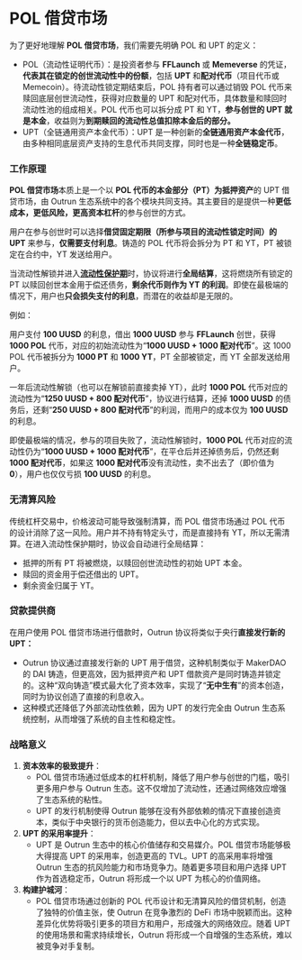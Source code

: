# POL 借贷市场

为了更好地理解 **POL 借贷市场**，我们需要先明确 POL 和 UPT 的定义：

* POL（流动性证明代币）：是投资者参与 **FFLaunch** 或 **Memeverse** 的凭证，**代表其在锁定的创世流动性中的份额**，包括 **UPT** 和**配对代币**（项目代币或 Memecoin）。待流动性锁定期结束后，POL 持有者可以通过销毁 POL 代币来赎回底层创世流动性，获得对应数量的 UPT 和配对代币，具体数量和赎回时流动性池的组成相关。POL 代币也可以拆分成 PT 和 YT，**参与创世的 UPT 就是本金**，收益则为**到期赎回的流动性总值扣除本金后的部分。**
* UPT（全链通用资产本金代币）：UPT 是一种创新的**全链通用资产本金代币**，由多种相同底层资产支持的生息代币共同支撑，同时也是一种**全链稳定币**。

### **工作原理**

**POL 借贷市场**本质上是一个以 **POL 代币的本金部分（PT）为抵押资产**的 UPT 借贷市场，由 Outrun 生态系统中的各个模块共同支持。其主要目的是提供一种**更低成本，更低风险，更高资本杠杆**的参与创世的方式。

用户在参与创世时可以选择**借贷固定期限（所参与项目的流动性锁定时间）的 UPT** 来参与，**仅需要支付利息**。铸造的 POL 代币将会拆分为 PT 和 YT，PT 被锁定在合约中，YT 发送给用户。

当流动性解锁并进入[**流动性保护期**](./#liu-dong-xing-bao-hu-qi)时，协议将进行**全局结算**，这将燃烧所有锁定的 PT 以赎回创世本金用于偿还债务，**剩余代币则作为 YT 的利润**。即使在最极端的情况下，用户也**只会损失支付的利息**，而潜在的收益却是无限的。

例如：

用户支付 **100 UUSD** 的利息，借出 **1000 UUSD** 参与 **FFLaunch** 创世，获得 **1000 POL** 代币，对应的初始流动性为“**1000 UUSD + 1000 配对代币**”。这 1000 POL 代币被拆分为 **1000 PT** 和 **1000 YT**，PT 全部被锁定，而 YT 全部发送给用户。

一年后流动性解锁（也可以在解锁前直接卖掉 YT），此时 **1000 POL** 代币对应的流动性为“**1250 UUSD + 800 配对代币**”，协议进行结算，还掉 **1000 UUSD** 的债务后，还剩“**250 UUSD + 800 配对代币**”的利润，而用户的成本仅为 **100 UUSD** 的利息。

即使最极端的情况，参与的项目失败了，流动性解锁时，**1000 POL** 代币对应的流动性仍为“**1000 UUSD + 1000 配对代币**”，在平仓后并还掉债务后，仍然还剩 **1000 配对代币**，如果这 **1000 配对代币**没有流动性，卖不出去了（即价值为 **0**），用户也仅仅亏损 **100 UUSD** 的利息。

### **无清算风险**

传统杠杆交易中，价格波动可能导致强制清算，而 POL 借贷市场通过 POL 代币的设计消除了这一风险。用户并不持有特定头寸，而是直接持有 YT，所以无需清算。在进入流动性保护期时，协议会自动进行全局结算：

* 抵押的所有 PT 将被燃烧，以赎回创世流动性的初始 UPT 本金。
* 赎回的资金用于偿还借出的 UPT。
* 剩余资金归属于 YT。

### **贷款提供商**

在用户使用 POL 借贷市场进行借款时，Outrun 协议将类似于央行**直接发行新的 UPT：**

* Outrun 协议通过直接发行新的 UPT 用于借贷，这种机制类似于 MakerDAO 的 DAI 铸造，但更高效，因为抵押资产和 UPT 借款资产是同时铸造并锁定的。这种“双向铸造”模式最大化了资本效率，实现了“**无中生有**”的资本创造，同时为协议创造了直接的利息收入。
* 这种模式还降低了外部流动性依赖，因为 UPT 的发行完全由 Outrun 生态系统控制，从而增强了系统的自主性和稳定性。

### **战略意义**

1. **资本效率的极致提升**：
   * POL 借贷市场通过低成本的杠杆机制，降低了用户参与创世的门槛，吸引更多用户参与 Outrun 生态。这不仅增加了流动性，还通过网络效应增强了生态系统的粘性。
   * UPT 的发行机制使得 Outrun 能够在没有外部依赖的情况下直接创造资本，类似于中央银行的货币创造能力，但以去中心化的方式实现。
2. **UPT 的采用率提升**：
   * UPT 是 Outrun 生态中的核心价值储存和交易媒介。POL 借贷市场能够极大得提高 UPT 的采用率，创造更高的 TVL。UPT 的高采用率将增强 Outrun 生态的抗风险能力和市场竞争力。随着更多项目和用户选择 UPT 作为首选稳定币，Outrun 将形成一个以 UPT 为核心的价值网络。
3. **构建护城河**：
   * POL 借贷市场通过创新的 POL 代币设计和无清算风险的借贷机制，创造了独特的价值主张，使 Outrun 在竞争激烈的 DeFi 市场中脱颖而出。这种差异化优势将吸引更多的项目方和用户，形成强大的网络效应。随着 UPT 的使用场景和需求持续增长，Outrun 将形成一个自增强的生态系统，难以被竞争对手复制。
